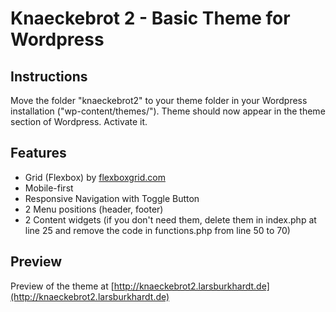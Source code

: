 # Knaeckebrot 2 - Basic Theme for Wordpress

## Instructions
Move the folder "knaeckebrot2" to your theme folder in your Wordpress installation ("wp-content/themes/").
Theme should now appear in the theme section of Wordpress. Activate it.

## Features

* Grid (Flexbox) by [flexboxgrid.com](http://www.flexboxgrid.com)
* Mobile-first
* Responsive Navigation with Toggle Button
* 2 Menu positions (header, footer)
* 2 Content widgets (if you don't need them, delete them in index.php at line 25 and remove the code in functions.php from line 50 to 70)

## Preview
Preview of the theme at [http://knaeckebrot2.larsburkhardt.de](http://knaeckebrot2.larsburkhardt.de)